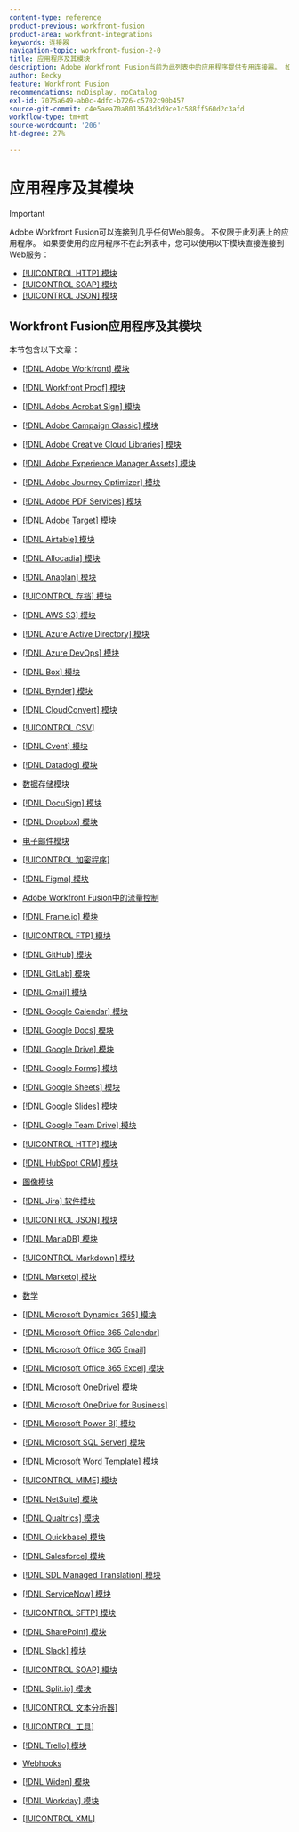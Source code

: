 ```yaml
---
content-type: reference
product-previous: workfront-fusion
product-area: workfront-integrations
keywords: 连接器
navigation-topic: workfront-fusion-2-0
title: 应用程序及其模块
description: Adobe Workfront Fusion当前为此列表中的应用程序提供专用连接器。 如果您要使用的应用程序不在此列表中，则可以使用HTTP、SOAP或JSON模块连接到该应用程序。
author: Becky
feature: Workfront Fusion
recommendations: noDisplay, noCatalog
exl-id: 7075a649-ab0c-4dfc-b726-c5702c90b457
source-git-commit: c4e5aea70a8013643d3d9ce1c588ff560d2c3afd
workflow-type: tm+mt
source-wordcount: '206'
ht-degree: 27%

---
```


# 应用程序及其模块

>[!IMPORTANT]
>
>Adobe Workfront Fusion可以连接到几乎任何Web服务。 不仅限于此列表上的应用程序。 如果要使用的应用程序不在此列表中，您可以使用以下模块直接连接到Web服务：
>
>* [[!UICONTROL HTTP] 模块](../../workfront-fusion/apps-and-their-modules/http-modules/http-modules-1.md)
>* [[!UICONTROL SOAP] 模块](../../workfront-fusion/apps-and-their-modules/soap-module.md)
>* [[!UICONTROL JSON] 模块](../../workfront-fusion/apps-and-their-modules/json-modules.md)
>

## Workfront Fusion应用程序及其模块

本节包含以下文章：

* [[!DNL Adobe Workfront] 模块](../../workfront-fusion/apps-and-their-modules/workfront-modules.md)
* [[!DNL Workfront Proof] 模块](../../workfront-fusion/apps-and-their-modules/workfront-proof-modules.md)
* [[!DNL Adobe Acrobat Sign] 模块](../../workfront-fusion/apps-and-their-modules/adobe-sign-modules.md)
* [[!DNL Adobe Campaign Classic] 模块](../../workfront-fusion/apps-and-their-modules/adobe-campaign-classic-connector.md)
* [[!DNL Adobe Creative Cloud Libraries] 模块](../../workfront-fusion/apps-and-their-modules/creative-cloud-libraries-modules.md)
* [[!DNL Adobe Experience Manager Assets] 模块](../../workfront-fusion/apps-and-their-modules/aem-assets-modules.md)
* [[!DNL Adobe Journey Optimizer] 模块](../../workfront-fusion/apps-and-their-modules/adobe-journey-optimizer-modules.md)
* [[!DNL Adobe PDF Services] 模块](../../workfront-fusion/apps-and-their-modules/pdf-modules.md)
* [[!DNL Adobe Target] 模块](../../workfront-fusion/apps-and-their-modules/adobe-target-modules.md)
* [[!DNL Airtable] 模块](../../workfront-fusion/apps-and-their-modules/airtable-modules.md)
* [[!DNL Allocadia] 模块](../../workfront-fusion/apps-and-their-modules/allocadia-modules.md)
* [[!DNL Anaplan] 模块](../../workfront-fusion/apps-and-their-modules/anaplan-modules.md)
* [[!UICONTROL 存档] 模块](../../workfront-fusion/apps-and-their-modules/archive-modules.md)
* [[!DNL AWS S3] 模块](../../workfront-fusion/apps-and-their-modules/aws-s3-modules.md)
* [[!DNL Azure Active Directory] 模块](../../workfront-fusion/apps-and-their-modules/azure-ad-modules.md)
* [[!DNL Azure DevOps] 模块](../../workfront-fusion/apps-and-their-modules/azure-dev-ops.md)

  <!--
  <li data-mc-conditions="QuicksilverOrClassic.Draft mode"><a href="../../workfront-fusion/apps-and-their-modules/barcodes.md" class="MCXref xref" xrefformat="{para}">Barcodes</a> </li>
  -->

* [[!DNL Box] 模块](../../workfront-fusion/apps-and-their-modules/box-modules.md)
* [[!DNL Bynder] 模块](../../workfront-fusion/apps-and-their-modules/bynder-modules.md)
* [[!DNL CloudConvert] 模块](../../workfront-fusion/apps-and-their-modules/cloud-convert-modules.md)

  <!--
  <li data-mc-conditions="QuicksilverOrClassic.Draft mode"><a href="../../workfront-fusion/apps-and-their-modules/converter-modules.md" class="MCXref xref" xrefformat="{para}">Converter</a> (More information coming soon)</li>
  -->

* [[!UICONTROL CSV]](../../workfront-fusion/apps-and-their-modules/csv.md)
* [[!DNL Cvent] 模块](../../workfront-fusion/apps-and-their-modules/cvent-modules.md)
* [[!DNL Datadog] 模块](../../workfront-fusion/apps-and-their-modules/datadog-modules.md)
* [数据存储模块](../../workfront-fusion/apps-and-their-modules/data-store-modules.md)
* [[!DNL DocuSign] 模块](../../workfront-fusion/apps-and-their-modules/docusign-modules.md)
* [[!DNL Dropbox] 模块](../../workfront-fusion/apps-and-their-modules/dropbox-modules.md)

  <!--
  <li data-mc-conditions="QuicksilverOrClassic.Draft mode"><a href="../../workfront-fusion/apps-and-their-modules/egnyte-modules.md" class="MCXref xref" xrefformat="{para}">Egnyte modules</a> </li>
  -->

* [电子邮件模块](../../workfront-fusion/apps-and-their-modules/email-modules.md)
* [[!UICONTROL 加密程序]](../../workfront-fusion/apps-and-their-modules/encryptor-modules.md)
* [[!DNL Figma] 模块](../../workfront-fusion/apps-and-their-modules/figma-modules.md)
* [Adobe Workfront Fusion中的流量控制](../../workfront-fusion/apps-and-their-modules/flow-control.md)
* [[!DNL Frame.io] 模块](../../workfront-fusion/apps-and-their-modules/frame-io-modules.md)
* [[!UICONTROL FTP] 模块](../../workfront-fusion/apps-and-their-modules/ftp-modules.md)
* [[!DNL GitHub] 模块](../../workfront-fusion/apps-and-their-modules/github.md)
* [[!DNL GitLab] 模块](../../workfront-fusion/apps-and-their-modules/gitlab-modules.md)
* [[!DNL Gmail] 模块](../../workfront-fusion/apps-and-their-modules/gmail-modules.md)
* [[!DNL Google Calendar] 模块](../../workfront-fusion/apps-and-their-modules/google-calendar-modules.md)
* [[!DNL Google Docs] 模块](../../workfront-fusion/apps-and-their-modules/google-docs-modules.md)
* [[!DNL Google Drive] 模块](../../workfront-fusion/apps-and-their-modules/google-drive-modules.md)
* [[!DNL Google Forms] 模块](../../workfront-fusion/apps-and-their-modules/google-forms-modules.md)
* [[!DNL Google Sheets] 模块](../../workfront-fusion/apps-and-their-modules/google-sheets-modules.md)
* [[!DNL Google Slides] 模块](../../workfront-fusion/apps-and-their-modules/google-slides-modules.md)
* [[!DNL Google Team Drive] 模块](../../workfront-fusion/apps-and-their-modules/google-team-drive-modules.md)
* [[!UICONTROL HTTP] 模块](../../workfront-fusion/apps-and-their-modules/http-modules/http-modules-1.md)
* [[!DNL HubSpot CRM] 模块](../../workfront-fusion/apps-and-their-modules/hubspot-crm-modules.md)
* [图像模块](../../workfront-fusion/apps-and-their-modules/image-module.md)

<!--
  <li data-mc-conditions="QuicksilverOrClassic.Draft mode"><a href="../../workfront-fusion/apps-and-their-modules/iso-modules.md" class="MCXref xref" xrefformat="{para}">ISO modules</a> </li>
  -->

* [[!DNL Jira] 软件模块](../../workfront-fusion/apps-and-their-modules/jira-software-modules.md)
* [[!UICONTROL JSON] 模块](../../workfront-fusion/apps-and-their-modules/json-modules.md)

  <!--
  <li data-mc-conditions="QuicksilverOrClassic.Draft mode"><a href="../../workfront-fusion/apps-and-their-modules/mailchimp-modules.md" class="MCXref xref" xrefformat="{para}">MailChimp modules</a> </li>
  -->

* [[!DNL MariaDB] 模块](../../workfront-fusion/apps-and-their-modules/mariadb-modules.md)
* [[!UICONTROL Markdown] 模块](../../workfront-fusion/apps-and-their-modules/markdown-modules.md)
* [[!DNL Marketo] 模块](../../workfront-fusion/apps-and-their-modules/marketo-modules.md)
* [数学](../../workfront-fusion/apps-and-their-modules/math-module.md)
* [[!DNL Microsoft Dynamics 365] 模块](../../workfront-fusion/apps-and-their-modules/microsoft-dynamics-365-modules.md)
* [[!DNL Microsoft Office 365 Calendar]](../../workfront-fusion/apps-and-their-modules/microsoft-365-calendar-modules.md)
* [[!DNL Microsoft Office 365 Email]](../../workfront-fusion/apps-and-their-modules/microsoft-365-email-modules.md)
* [[!DNL Microsoft Office 365 Excel] 模块](../../workfront-fusion/apps-and-their-modules/microsoft-365-excel-modules.md)
* [[!DNL Microsoft OneDrive] 模块](../../workfront-fusion/apps-and-their-modules/microsoft-onedrive-modules.md)
* [[!DNL Microsoft OneDrive for Business]](../../workfront-fusion/apps-and-their-modules/microsoft-onedrive-for-business-modules.md)
* [[!DNL Microsoft Power BI] 模块](../../workfront-fusion/apps-and-their-modules/powerbi-modules.md)
* [[!DNL Microsoft SQL Server] 模块](../../workfront-fusion/apps-and-their-modules/microsoft-sql-server-modules.md)
* [[!DNL Microsoft Word Template] 模块](../../workfront-fusion/apps-and-their-modules/microsoft-word-templates-modules.md)
* [[!UICONTROL MIME] 模块](../../workfront-fusion/apps-and-their-modules/mime.md)
* [[!DNL NetSuite] 模块](../../workfront-fusion/apps-and-their-modules/netsuite.md)
* [[!DNL Qualtrics] 模块](../../workfront-fusion/apps-and-their-modules/qualtrics-modules.md)
* [[!DNL Quickbase] 模块](../../workfront-fusion/apps-and-their-modules/quickbase-modules.md)
* [[!DNL Salesforce] 模块](../../workfront-fusion/apps-and-their-modules/salesforce-modules.md)
* [[!DNL SDL Managed Translation] 模块](../../workfront-fusion/apps-and-their-modules/sdl-managed-translation-modules.md)
* [[!DNL ServiceNow] 模块](../../workfront-fusion/apps-and-their-modules/servicenow-modules.md)
* [[!UICONTROL SFTP] 模块](../../workfront-fusion/apps-and-their-modules/sftp.md)
* [[!DNL SharePoint] 模块](../../workfront-fusion/apps-and-their-modules/sharepoint-modules.md)
* [[!DNL Slack] 模块](../../workfront-fusion/apps-and-their-modules/slack-modules.md)
* [[!UICONTROL SOAP] 模块](../../workfront-fusion/apps-and-their-modules/soap-module.md)
* [[!DNL Split.io] 模块](../../workfront-fusion/apps-and-their-modules/split-io-modules.md)
* [[!UICONTROL 文本分析器]](../../workfront-fusion/apps-and-their-modules/text-parser.md)
* [[!UICONTROL 工具]](../../workfront-fusion/apps-and-their-modules/tools-modules.md)
* [[!DNL Trello] 模块](../../workfront-fusion/apps-and-their-modules/trello-modules.md)
* [Webhooks](../../workfront-fusion/apps-and-their-modules/webhooks-updated.md)
* [[!DNL Widen] 模块](../../workfront-fusion/apps-and-their-modules/widen-modules.md)
* [[!DNL Workday] 模块](../../workfront-fusion/apps-and-their-modules/workday-modules.md)
* [[!UICONTROL XML]](../../workfront-fusion/apps-and-their-modules/xml-modules.md)

